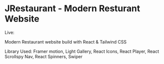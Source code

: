 # JRestaurant - Modern Resturant Website

Live: 

Modern Restaurant website build with React & Tailwind CSS

Library Used: Framer motion, Light Gallery, React Icons, React Player, React Scrollspy Nav, React Spinners, Swiper
